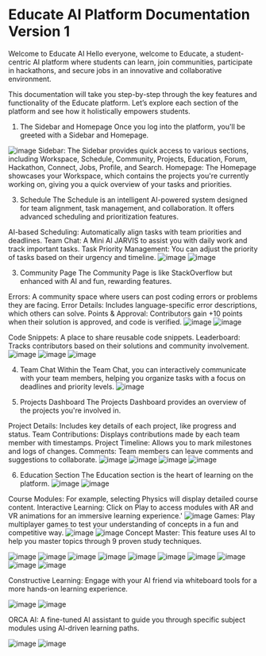 # Educate AI Platform Documentation Version 1
Welcome to Educate AI
Hello everyone, welcome to Educate, a student-centric AI platform where students can learn, join communities, participate in hackathons, and secure jobs in an innovative and collaborative environment.

This documentation will take you step-by-step through the key features and functionality of the Educate platform. Let’s explore each section of the platform and see how it holistically empowers students.

1. The Sidebar and Homepage
Once you log into the platform, you'll be greeted with a Sidebar and Homepage.

![image](https://github.com/user-attachments/assets/f6b964a3-bfcb-4841-9662-96926c9ac745)
Sidebar:
The Sidebar provides quick access to various sections, including Workspace, Schedule, Community, Projects, Education, Forum, Hackathon, Connect, Jobs, Profile, and Search.
Homepage:
The Homepage showcases your Workspace, which contains the projects you're currently working on, giving you a quick overview of your tasks and priorities.

3. Schedule
The Schedule is an intelligent AI-powered system designed for team alignment, task management, and collaboration. It offers advanced scheduling and prioritization features.

AI-based Scheduling: Automatically align tasks with team priorities and deadlines.
Team Chat: A Mini AI JARVIS to assist you with daily work and track important tasks.
Task Priority Management: You can adjust the priority of tasks based on their urgency and timeline.
![image](https://github.com/user-attachments/assets/bd3bfb0f-9e8a-460e-90b6-de6737f3fc2f)
![image](https://github.com/user-attachments/assets/b200c736-0c52-49eb-ab7e-009e15f75832)

3. Community Page
The Community Page is like StackOverflow but enhanced with AI and fun, rewarding features.

Errors: A community space where users can post coding errors or problems they are facing.
Error Details: Includes language-specific error descriptions, which others can solve.
Points & Approval: Contributors gain +10 points when their solution is approved, and code is verified.
![image](https://github.com/user-attachments/assets/e3e306e4-0118-45e4-b206-0a9db645e692)
![image](https://github.com/user-attachments/assets/0c67d45e-98ca-4173-a959-26e3c16dc890)

Code Snippets: A place to share reusable code snippets.
Leaderboard: Tracks contributors based on their solutions and community involvement.
![image](https://github.com/user-attachments/assets/e09a9431-dc42-4a39-885e-8744b0f29319)
![image](https://github.com/user-attachments/assets/13975080-5c1e-431e-aa56-06a5c732a860)
![image](https://github.com/user-attachments/assets/9711c07a-7ab9-48a0-b6c8-897c7886ca95)

4. Team Chat
Within the Team Chat, you can interactively communicate with your team members, helping you organize tasks with a focus on deadlines and priority levels.
![image](https://github.com/user-attachments/assets/d0d7625e-a339-49f7-b93b-4d9511c251ac)

5. Projects Dashboard
The Projects Dashboard provides an overview of the projects you're involved in.

Project Details: Includes key details of each project, like progress and status.
Team Contributions: Displays contributions made by each team member with timestamps.
Project Timeline: Allows you to mark milestones and logs of changes.
Comments: Team members can leave comments and suggestions to collaborate.
![image](https://github.com/user-attachments/assets/8685a5e5-a8c1-45bb-8b2b-b681e3e7f454)
![image](https://github.com/user-attachments/assets/b5f99633-6ea6-461e-8802-68304c844d87)
![image](https://github.com/user-attachments/assets/617f949f-65b3-4c87-b4d6-0240e7165e1e)
![image](https://github.com/user-attachments/assets/5a2046a6-8376-4101-9cf7-a7baa7fc521a)

6. Education Section
The Education section is the heart of learning on the platform.
![image](https://github.com/user-attachments/assets/a4e96137-cac9-486b-a85f-9b70f343728a)
![image](https://github.com/user-attachments/assets/92ee5976-0e1d-4f32-aa7b-d5035aad77ae)

Course Modules: For example, selecting Physics will display detailed course content.
Interactive Learning: Click on Play to access modules with AR and VR animations for an immersive learning experience.'
![image](https://github.com/user-attachments/assets/c2ece13d-ac78-426f-9aad-2fbb9908b161)
Games: Play multiplayer games to test your understanding of concepts in a fun and competitive way.
![image](https://github.com/user-attachments/assets/9ecc647e-56ce-4c38-96b8-f6875b704785)
![image](https://github.com/user-attachments/assets/c13c2b5a-b286-4b62-bd94-2e5ab07fe247)
Concept Master: This feature uses AI to help you master topics through 9 proven study techniques.

![image](https://github.com/user-attachments/assets/9d5a2625-1147-4739-b754-85ab1d6173df)
![image](https://github.com/user-attachments/assets/f12655d0-6d27-48a2-8199-e55d13f78852)
![image](https://github.com/user-attachments/assets/f8bd47b5-91f3-4211-ad96-1fc51a66d88c)
![image](https://github.com/user-attachments/assets/08df20c5-3cfd-459c-a755-cc1feb40395a)
![image](https://github.com/user-attachments/assets/e47a3bd5-133e-4bbc-a47e-ae78b05cd90f)
![image](https://github.com/user-attachments/assets/7091d14f-6622-4970-96bb-0953736149e4)
![image](https://github.com/user-attachments/assets/3edd8d40-0c6e-4275-98b9-82753f02beb6)
![image](https://github.com/user-attachments/assets/f7b1a538-8707-4e3e-83c5-040b5ba5d250)
![image](https://github.com/user-attachments/assets/81ae6e56-78eb-4b7b-af47-f915399ed6ec)
![image](https://github.com/user-attachments/assets/bd71cc9a-afc1-45a7-bfdb-539021b7f32a)

Constructive Learning: Engage with your AI friend via whiteboard tools for a more hands-on learning experience.

![image](https://github.com/user-attachments/assets/0ae77167-030a-49b3-b986-4ee3c6233d7e)
![image](https://github.com/user-attachments/assets/45f9b5af-ead6-41be-935e-06b14039f336)

ORCA AI: A fine-tuned AI assistant to guide you through specific subject modules using AI-driven learning paths.

![image](https://github.com/user-attachments/assets/e13d3736-5210-498f-ba8f-219c70bad492)
![image](https://github.com/user-attachments/assets/0b5c0d89-ab2c-4e27-8b63-17d79b97f31e)


